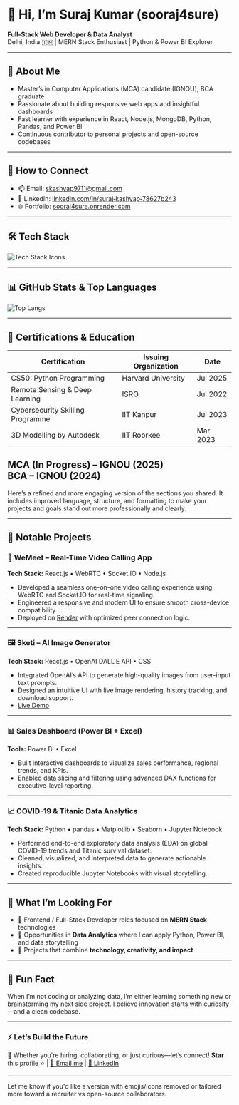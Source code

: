 # 👋 Hi, I’m Suraj Kumar (sooraj4sure)

**Full‑Stack Web Developer & Data Analyst**  
Delhi, India 🇮🇳 | MERN Stack Enthusiast | Python & Power BI Explorer

---

## 🚀 About Me

- Master’s in Computer Applications (MCA) candidate (IGNOU), BCA graduate  
- Passionate about building responsive web apps and insightful dashboards  
- Fast learner with experience in React, Node.js, MongoDB, Python, Pandas, and Power BI  
- Continuous contributor to personal projects and open-source codebases

---
## 🤝 How to Connect

- 📫 Email: skashyap9711@gmail.com  
- 💼 LinkedIn: [linkedin.com/in/suraj‑kashyap‑78627b243](https://www.linkedin.com/in/suraj-kashyap-78627b243/)  
- 🌐 Portfolio: [sooraj4sure.onrender.com](https://sooraj4sure.onrender.com/)  

---

## 🛠️ Tech Stack

<img src="https://skillicons.dev/icons?i=html,css,js,react,nodejs,mongodb,python,pandas,powerbi&perline=5" alt="Tech Stack Icons" />

---

## 📊 GitHub Stats & Top Languages

![Top Langs](https://github-readme-stats.vercel.app/api/top-langs/?username=sooraj4sure&layout=compact&theme=tokyonight)



---

## 📄 Certifications & Education

| Certification | Issuing Organization | Date |
|---------------|-----------------------|------|
| CS50: Python Programming | Harvard University | Jul 2025 |
| Remote Sensing & Deep Learning | ISRO | Jul 2022 |
| Cybersecurity Skilling Programme | IIT Kanpur | Jul 2023 |
| 3D Modelling by Autodesk | IIT Roorkee | Mar 2023 |

**MCA (In Progress)** – IGNOU (2025)  
**BCA** – IGNOU (2024)
---

Here’s a refined and more engaging version of the sections you shared. It includes improved language, structure, and formatting to make your projects and goals stand out more professionally and clearly:

---

## 📁 Notable Projects

### 🎥 **WeMeet – Real-Time Video Calling App**

**Tech Stack:** React.js • WebRTC • Socket.IO • Node.js

* Developed a seamless one-on-one video calling experience using WebRTC and Socket.IO for real-time signaling.
* Engineered a responsive and modern UI to ensure smooth cross-device compatibility.
* Deployed on [Render](https://wemeet-video-calling-app.onrender.com/) with optimized peer connection logic.

---

### 🖼️ **Sketi – AI Image Generator**

**Tech Stack:** React.js • OpenAI DALL·E API • CSS

* Integrated OpenAI’s API to generate high-quality images from user-input text prompts.
* Designed an intuitive UI with live image rendering, history tracking, and download support.
* [Live Demo](https://sketi.onrender.com)

---

### 📊 **Sales Dashboard (Power BI + Excel)**

**Tools:** Power BI • Excel

* Built interactive dashboards to visualize sales performance, regional trends, and KPIs.
* Enabled data slicing and filtering using advanced DAX functions for executive-level reporting.

---

### 📈 **COVID-19 & Titanic Data Analytics**

**Tech Stack:** Python • pandas • Matplotlib • Seaborn • Jupyter Notebook

* Performed end-to-end exploratory data analysis (EDA) on global COVID-19 trends and Titanic survival dataset.
* Cleaned, visualized, and interpreted data to generate actionable insights.
* Created reproducible Jupyter Notebooks with visual storytelling.

---

## 🎯 What I’m Looking For

* 🔹 Frontend / Full-Stack Developer roles focused on **MERN Stack** technologies
* 🔹 Opportunities in **Data Analytics** where I can apply Python, Power BI, and data storytelling
* 🔹 Projects that combine **technology, creativity, and impact**

---

## 🌟 Fun Fact

When I’m not coding or analyzing data, I’m either learning something new or brainstorming my next side project. I believe innovation starts with curiosity—and a clean codebase.

---

### ⚡ Let’s Build the Future

🚀 Whether you're hiring, collaborating, or just curious—let’s connect!
**Star** this profile ⭐ | [📧 Email me](mailto:skashyap9711@gmail.com) | [🔗 LinkedIn](https://www.linkedin.com/in/suraj-kashyap-78627b243/)

---

Let me know if you'd like a version with emojis/icons removed or tailored more toward a recruiter vs open-source collaborators.

